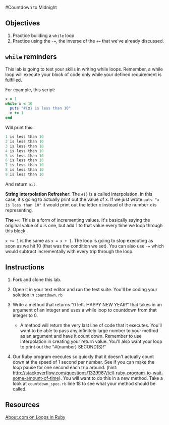 #Countdown to Midnight

## Objectives

1. Practice building a `while` loop
2. Practice using the `-=`, the inverse of the `+=` that we've already discussed. 

## `while` reminders
This lab is going to test your skills in writing while loops. Remember, a while loop will execute your block of code only while your defined requirement is fulfilled. 

For example, this script:

```ruby
x = 1
while x < 10
  puts "#{x} is less than 10"
  x += 1
end
```

Will print this:

```ruby
1 is less than 10
2 is less than 10
3 is less than 10
4 is less than 10
5 is less than 10
6 is less than 10
7 is less than 10
8 is less than 10
9 is less than 10
```
And return `nil`.

**String Interpolation Refresher:** The `#{}` is a called interpolation. In this case, it's going to actually print out the value of x. If we just wrote `puts "x is less than 10"` it would print out the letter x instead of the number x is representing.

**The `+=`:**  This is a form of incrementing values. It's basically saying the original value of x is one, but add 1 to that value every time we loop through this block.

 `x += 1` is the same as `x = x + 1`. The loop is going to stop executing as soon as we hit 10 (that was the condition we set). You can also use `-=` which would subtract incrementally with every trip through the loop.

## Instructions

1. Fork and clone this lab. 
2. Open it in your text editor and run the test suite. You'll be coding your solution in `countdown.rb`
1. Write a method that returns "0 left. HAPPY NEW YEAR!" that takes in an argument of an integer and uses a while loop to countdown from that integer to 0. 
	* A method will return the very last line of code that it executes. You'll want to be able to pass any infinitely large number to your method as an argument and have it count down. Remember to use interpolation in creating your return value. You'll also want your loop to print out the "#{number} SECOND(S)!"

2. Our Ruby program executes so quickly that it doesn't actually count down at the speed of 1 second per number. See if you can make the loop pause for one second each trip around. (hint: http://stackoverflow.com/questions/1329967/tell-ruby-program-to-wait-some-amount-of-time). You will want to do this in a new method. Take a look at `countdown_spec.rb` line 18 to see what your method should be called.

## Resources

[About.com on Loops in Ruby](http://ruby.about.com/od/rubyfeatures/a/loops_2.htm)
